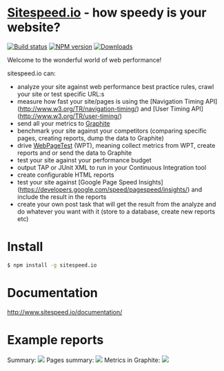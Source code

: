 <a href="http://www.sitespeed.io" target="_blank">Sitespeed.io</a> - how speedy is your website? 
=============
[![Build status][travis-image]][travis-url]
[![NPM version][npm-image]][npm-url]
[![Downloads][downloads-image]][downloads-url]

Welcome to the wonderful world of web performance!

sitespeed.io can:
* analyze your site against web performance best practice rules, crawl your site or test specific URL:s
* measure how fast your site/pages is using the [Navigation Timing API] (http://www.w3.org/TR/navigation-timing/) and [User Timing API] (http://www.w3.org/TR/user-timing/)
* send all your metrics to [Graphite](graphite.wikidot.com)
* benchmark your site against your competitors (comparing specific pages, creating reports, dump the data to Graphite)
* drive [WebPageTest](www.webpagetest.org) (WPT), meaning collect metrics from WPT, create reports and or
send the data to Graphite
* test your site against your performance budget
* output TAP or JUnit XML to run in your Continuous Integration tool
* create configurable HTML reports
* test your site against [Google Page Speed Insights] (https://developers.google.com/speed/pagespeed/insights/) and include the result in the reports
* create your own post task that will get the result from the analyze and do whatever you want with it (store to a database, create new reports etc)

Install
=============
```bash
$ npm install -g sitespeed.io
```

Documentation
=============
http://www.sitespeed.io/documentation/

Example reports
=============
Summary:
<img src="https://raw.githubusercontent.com/sitespeedio/sitespeed.io/master/doc/3.0-summary2.png">
Pages summary:
<img src="https://raw.githubusercontent.com/sitespeedio/sitespeed.io/master/doc/3.0-pages.png">
Metrics in Graphite:
<img src="https://raw.githubusercontent.com/sitespeedio/sitespeed.io/master/doc/3.0-grafana-timing-metrics.png">

[npm-image]: https://img.shields.io/npm/v/sitespeed.io.svg?style=flat-square
[npm-url]: https://npmjs.org/package/sitespeed.io
[travis-image]: https://img.shields.io/travis/sitespeedio/sitespeed.io.svg?style=flat-square
[travis-url]: https://travis-ci.org/sitespeedio/sitespeed.io
[downloads-image]: http://img.shields.io/npm/dm/sitespeed.io.svg?style=flat-square
[downloads-url]: https://npmjs.org/package/sitespeed.io
